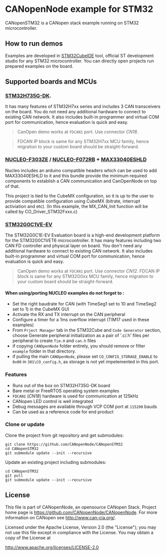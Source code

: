 # CANopenNode example for STM32

CANopenSTM32 is a CANopen stack example running on STM32 microcontroller.

## How to run demos

Examples are developed in [STM32CubeIDE](https://www.st.com/en/development-tools/stm32cubeide.html) tool,
official ST development studio for any STM32 microcontroller.
You can directly open projects run prepared examples on the board.

## Supported boards and MCUs
 

### [STM32H735G-DK](https://www.st.com/en/evaluation-tools/stm32h735g-dk.html).
It has many features of STM32H7xx series and includes 3 CAN transceivers on the board.
You do not need any additional hardware to connect to existing CAN network.
It also includes built-in programmer and virtual COM port for communication, hence evaluation is quick and easy.

> CanOpen demo works at `FDCAN1` port. Use connector *CN18*.

> FDCAN IP block is same for any STM32H7xx MCU family, hence migration to your custom board should be straight-forward.

### [NUCLEO-F303ZE](https://www.st.com/en/evaluation-tools/nucleo-f303ze.html) / [NUCLEO-F072RB](https://www.st.com/en/evaluation-tools/nucleo-f072rb.html) + [MAX33040ESHLD](https://www.digikey.ie/en/products/detail/analog-devices-inc-maxim-integrated/MAX33040ESHLD/13558019)

Nucleo includes an arduino compatible headers which can be used to add MAX33040ESHLD to it and this bundle provide  the minimum required components to establish a CAN communication and CanOpenNode on top of that.

This project is tied to the CubeMX configuration, so it is up to the user to provide compatible configuration using CubeMX (bitrate, interrupt activiation and etc). (In this example, the MX_CAN_Init function will be called by CO_Driver_STM32Fxxx.c)

### [STM32G0C1VE-EV](https://www.st.com/en/evaluation-tools/stm32g0c1e-ev.html)
The STM32G0C1E-EV Evaluation board is a high-end development platform for the STM32G0C1VET6 microcontroller. It has many features including two CAN FD controller and physical layer on board.
You don't need any additional hardware to connect to existing CAN network.
It also includes built-in programmer and virtual COM port for communication, hence evaluation is quick and easy.
> CanOpen demo works at `FDCAN1` port. Use connector *CN12*.
> FDCAN IP block is same for any STM32G0xx MCU family, hence migration to your custom board should be straight-forward.

#### When using/porting NUCLEO examples do not forget to : 
- Set the right baudrate for CAN (with TimeSeg1 set to 10 and TimeSeg2 set to 1) in the CubeMX GUI
- Activate the RX and TX interrupt on the CAN peripheral
- Configure a timer for a 1ms overflow interrupt (TIM17 used in these examples)
- From `Prject Manager` tab in the STM32Cube and `Code Generator` section, choose Generate peripheral initialization as a pair of '.c/.h' files per peripheral to create `Tim.H` and `can.h` files
- if copying `CANOpenNode` folder entirely, you should remove or filter `example` folder in that directory.
- if pulling the main `CANOpenNode`, please set  `CO_CONFIG_STORAGE_ENABLE`  to `0x00` in `301\CO_config.h`, as storage is not yet impelemented in this port.

### Features

* Runs out of the box on STM32H735G-DK board
* Bare metal or FreeRTOS operating system examples
* `FDCAN1` (*CN18*) hardware is used for communication at 125kHz
* CANopen LED control is well integrated
* Debug messages are available through VCP COM port at `115200` bauds
* Can be used as a reference code for end product

### Clone or update

Clone the project from git repository and get submodules:

```
git clone https://github.com/CANopenNode/CANopenSTM32
cd CANopenSTM32
git submodule update --init --recursive
```

Update an existing project including submodules:

```
cd CANopenSTM32
git pull
git submodule update --init --recursive
```

## License

This file is part of CANopenNode, an opensource CANopen Stack. Project home page is https://github.com/CANopenNode/CANopenNode. For more information on CANopen see http://www.can-cia.org/.

Licensed under the Apache License, Version 2.0 (the "License"); you may not use this file except in compliance with the License. You may obtain a copy of the License at

http://www.apache.org/licenses/LICENSE-2.0
